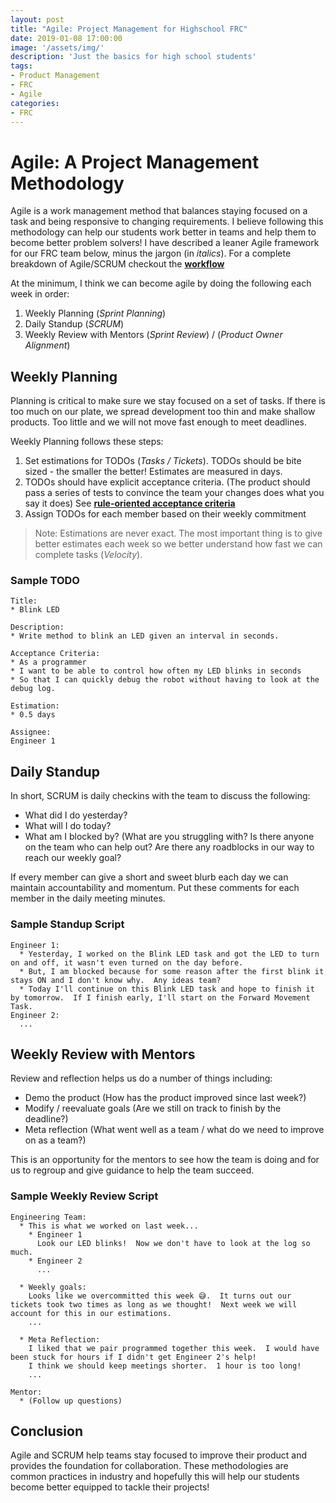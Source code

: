 ```yaml
---
layout: post
title: "Agile: Project Management for Highschool FRC"
date: 2019-01-08 17:00:00
image: '/assets/img/'
description: 'Just the basics for high school students'
tags:
- Product Management
- FRC
- Agile
categories:
- FRC
---
```


# Agile: A Project Management Methodology

Agile is a work management method that balances staying focused on a task and being responsive to changing requirements.  I believe following this methodology can help our students work better in teams and help them to become better problem solvers!  I have described a leaner Agile framework for our FRC team below, minus the jargon (in *italics*).  For a complete breakdown of Agile/SCRUM checkout the [**workflow**](https://en.wikipedia.org/wiki/Scrum_(software_development))

At the minimum, I think we can become agile by doing the following each week in order:
1. Weekly Planning (*Sprint Planning*)
2. Daily Standup (*SCRUM*)
3. Weekly Review with Mentors (*Sprint Review*) / (*Product Owner Alignment*)

## Weekly Planning

Planning is critical to make sure we stay focused on a set of tasks.  If there is too much on our plate, we spread development too thin and make shallow products.  Too little and we will not move fast enough to meet deadlines.

Weekly Planning follows these steps:
1. Set estimations for TODOs (*Tasks / Tickets*).  TODOs should be bite sized - the smaller the better! Estimates are measured in days.
2. TODOs should have explicit acceptance criteria.  (The product should pass a series of tests to convince the team your changes does what you say it does) See [**rule-oriented acceptance criteria**](https://rubygarage.org/blog/clear-acceptance-criteria-and-why-its-important)
3. Assign TODOs for each member based on their weekly commitment

> Note: Estimations are never exact.  The most important thing is to give better estimates each week so we better understand how fast we can complete tasks (*Velocity*).

### Sample TODO

```
Title:
* Blink LED

Description:
* Write method to blink an LED given an interval in seconds.

Acceptance Criteria:
* As a programmer
* I want to be able to control how often my LED blinks in seconds
* So that I can quickly debug the robot without having to look at the debug log.

Estimation:
* 0.5 days

Assignee:
Engineer 1
```

## Daily Standup

In short, SCRUM is daily checkins with the team to discuss the following:
* What did I do yesterday?
* What will I do today?
* What am I blocked by? (What are you struggling with?  Is there anyone on the team who can help out? Are there any roadblocks in our way to reach our weekly goal?

If every member can give a short and sweet blurb each day we can maintain accountability and momentum.  Put these comments for each member in the daily meeting minutes.

### Sample Standup Script

```
Engineer 1:
  * Yesterday, I worked on the Blink LED task and got the LED to turn on and off, it wasn't even turned on the day before.
  * But, I am blocked because for some reason after the first blink it stays ON and I don't know why.  Any ideas team?
  * Today I'll continue on this Blink LED task and hope to finish it by tomorrow.  If I finish early, I'll start on the Forward Movement Task.
Engineer 2:
  ...
```

## Weekly Review with Mentors

Review and reflection helps us do a number of things including:
* Demo the product (How has the product improved since last week?)
* Modify / reevaluate goals (Are we still on track to finish by the deadline?)
* Meta reflection (What went well as a team / what do we need to improve on as a team?)

This is an opportunity for the mentors to see how the team is doing and for us to regroup and give guidance to help the team succeed.

### Sample Weekly Review Script

```
Engineering Team:
  * This is what we worked on last week...
    * Engineer 1
      Look our LED blinks!  Now we don't have to look at the log so much.
    * Engineer 2
      ...

  * Weekly goals:
    Looks like we overcommitted this week 😅.  It turns out our tickets took two times as long as we thought!  Next week we will account for this in our estimations.
    ...

  * Meta Reflection:
    I liked that we pair programmed together this week.  I would have been stuck for hours if I didn't get Engineer 2's help!
    I think we should keep meetings shorter.  1 hour is too long!
    ...

Mentor:
  * (Follow up questions)
```

## Conclusion

Agile and SCRUM help teams stay focused to improve their product and provides the foundation for collaboration.  These methodologies are common practices in industry and hopefully this will help our students become better equipped to tackle their projects!
